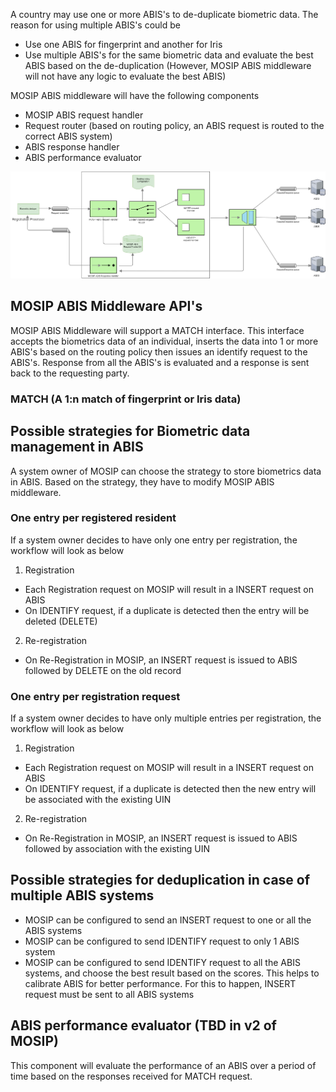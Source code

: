 A country may use one or more ABIS's to de-duplicate biometric data. The reason for using multiple ABIS's could be
- Use one ABIS for fingerprint and another for Iris
- Use multiple ABIS's for the same biometric data and evaluate the best ABIS based on the de-duplication (However, MOSIP ABIS middleware will not have any logic to evaluate the best ABIS)

MOSIP ABIS middleware will have the following components
- MOSIP ABIS request handler 
- Request router (based on routing policy, an ABIS request is routed to the correct ABIS system)
- ABIS response handler
- ABIS performance evaluator

![MOSIP ABIS Middleware](_images/arch_diagrams/MOSIP_ABIS_middleware.png)

## MOSIP ABIS Middleware API's
MOSIP ABIS Middleware will support a MATCH interface. This interface accepts the biometrics data of an individual, inserts the data into 1 or more ABIS's based on the routing policy then issues an identify request to the ABIS's. Response from all the ABIS's is evaluated and a response is sent back to the requesting party.

### MATCH (A 1:n match of fingerprint or Iris data)

## Possible strategies for Biometric data management in ABIS
A system owner of MOSIP can choose the strategy to store biometrics data in ABIS. Based on the strategy, they have to modify MOSIP ABIS middleware.

### One entry per registered resident
If a system owner decides to have only one entry per registration, the workflow will look as below
1. Registration
  - Each Registration request on MOSIP will result in a INSERT request on ABIS
  - On IDENTIFY request, if a duplicate is detected then the entry will be deleted (DELETE)

2. Re-registration
  - On Re-Registration in MOSIP, an INSERT request is issued to ABIS followed by DELETE on the old record

### One entry per registration request
If a system owner decides to have only multiple entries per registration, the workflow will look as below
1. Registration
  - Each Registration request on MOSIP will result in a INSERT request on ABIS
  - On IDENTIFY request, if a duplicate is detected then the new entry will be associated with the existing UIN

2. Re-registration
  - On Re-Registration in MOSIP, an INSERT request is issued to ABIS followed by association with the existing UIN


## Possible strategies for deduplication in case of multiple ABIS systems
- MOSIP can be configured to send an INSERT request to one or all the ABIS systems
- MOSIP can be configured to send IDENTIFY request to only 1 ABIS system
- MOSIP can be configured to send IDENTIFY request to all the ABIS systems, and choose the best result based on the scores. This helps to calibrate ABIS for better performance. For this to happen, INSERT request must be sent to all ABIS systems

## ABIS performance evaluator (TBD in v2 of MOSIP)
This component will evaluate the performance of an ABIS over a period of time based on the responses received for MATCH request. 